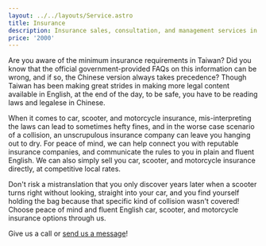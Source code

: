 ```yaml
---
layout: ../../layouts/Service.astro
title: Insurance
description: Insurance sales, consultation, and management services in English.
price: '2000'
---
```


Are you aware of the minimum insurance requirements in Taiwan? Did you know that the official
government-provided FAQs on this information can be wrong, and if so, the Chinese version always
takes precedence? Though Taiwan has been making great strides in making more legal content available
in English, at the end of the day, to be safe, you have to be reading laws and legalese in Chinese.

When it comes to car, scooter, and motorcycle insurance, mis-interpreting the laws can lead to
sometimes hefty fines, and in the worse case scenario of a collision, an unscrupulous insurance
company can leave you hanging out to dry. For peace of mind, we can help connect you with
reputable insurance companies, and communicate the rules to you in plain and fluent English.
We can also simply sell you car, scooter, and motorcycle insurance directly, at competitive
local rates.

Don't risk a mistranslation that you only discover years later when a scooter turns right
without looking, straight into your car, and you find yourself holding the bag because
that specific kind of collision wasn't covered! Choose peace of mind and fluent English
car, scooter, and motorcycle insurance options through us.

Give us a call or [send us a message](/about/contact)!
